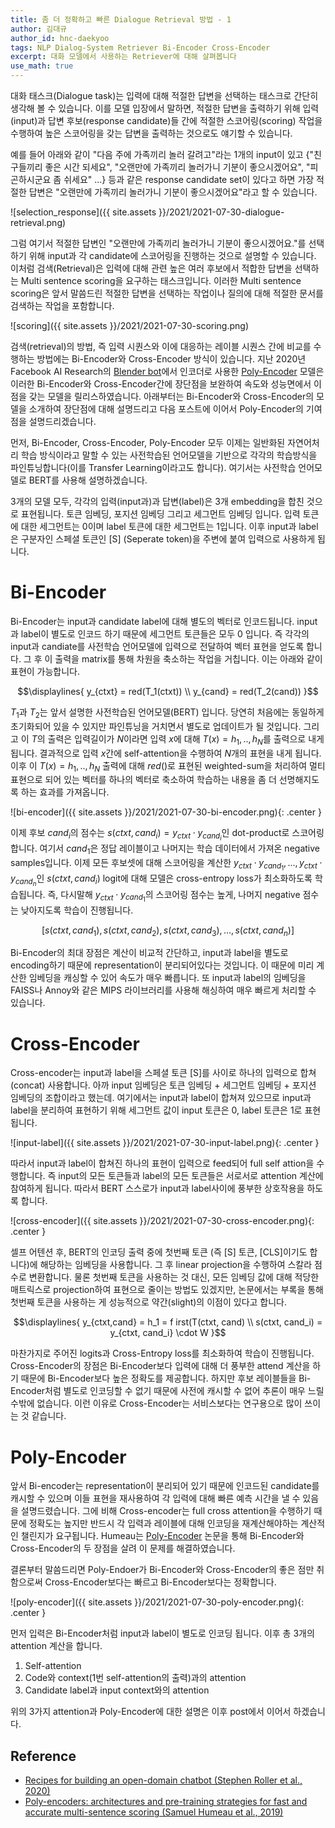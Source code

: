 ```yaml
---
title: 좀 더 정확하고 빠른 Dialogue Retrieval 방법 - 1
author: 김대규
author_id: hnc-daekyoo
tags: NLP Dialog-System Retriever Bi-Encoder Cross-Encoder
excerpt: 대화 모델에서 사용하는 Retriever에 대해 살펴봅니다
use_math: true
---
```

대화 태스크(Dialogue task)는 입력에 대해 적절한 답변을 선택하는 태스크로 간단히 생각해 볼 수 있습니다. 이를 모델 입장에서 말하면, 적절한 답변을 출력하기 위해 입력(input)과 답변 후보(response candidate)들 간에 적절한 스코어링(scoring) 작업을 수행하여 높은 스코어링을 갖는 답변을 출력하는 것으로도 얘기할 수 있습니다.

예를 들어 아래와 같이 "다음 주에 가족끼리 놀러 갈려고"라는 1개의 input이 있고 {"친구들끼리 좋은 시간 되세요", "오랜만에 가족끼리 놀러가니 기분이 좋으시겠어요", "피곤하시군요 좀 쉬세요" ...} 등과 같은 response candidate set이 있다고 하면 가장 적절한 답변은 "오랜만에 가족끼리 놀러가니 기분이 좋으시겠어요"라고 할 수 있습니다.

![selection_response]({{ site.assets }}/2021/2021-07-30-dialogue-retrieval.png)


그럼 여기서 적절한 답변인 "오랜만에 가족끼리 놀러가니 기분이 좋으시겠어요."를 선택하기 위해 input과 각 candidate에 스코어링을 진행하는 것으로 설명할 수 있습니다.
이처럼 검색(Retrieval)은 입력에 대해 관련 높은 여러 후보에서 적합한 답변을 선택하는 Multi sentence scoring을 요구하는 태스크입니다. 이러한 Multi sentence scoring은 앞서 말씀드린 적절한 답변을 선택하는 작업이나 질의에 대해 적절한 문서를 검색하는 작업을 포함합니다.

![scoring]({{ site.assets }}/2021/2021-07-30-scoring.png)

검색(retrieval)의 방법, 즉 입력 시퀀스와 이에 대응하는 레이블 시퀀스 간에 비교를 수행하는 방법에는 Bi-Encoder와 Cross-Encoder 방식이 있습니다. 지난 2020년 Facebook AI Research의 [Blender bot](https://arxiv.org/abs/2004.13637)에서 인코더로 사용한 [Poly-Encoder](https://arxiv.org/abs/1905.01969) 모델은 이러한 Bi-Encoder와 Cross-Encoder간에 장단점을 보완하여 속도와 성능면에서 이점을 갖는 모델을 릴리스하였습니다. 아래부터는 Bi-Encoder와 Cross-Encoder의 모델을 소개하여 장단점에 대해 설명드리고 다음 포스트에 이어서 Poly-Encoder의 기여점을 설명드리겠습니다.

먼저, Bi-Encoder, Cross-Encoder, Poly-Encoder 모두 이제는 일반화된 자연어처리 학습 방식이라고 말할 수 있는 사전학습된 언어모델을 기반으로 각각의 학습방식을 파인튜닝합니다(이를 Transfer Learning이라고도 합니다). 여기서는 사전학습 언어모델로 BERT를 사용해 설명하겠습니다.

3개의 모델 모두, 각각의 입력(input과)과 답변(label)은 3개 embedding을 합친 것으로 표현됩니다. 토큰 임베딩, 포지션 임베딩 그리고 세그먼트 임베딩 입니다. 입력 토큰에 대한 세그먼트는 0이며 label 토큰에 대한 세그먼트는 1입니다. 이후 input과 label은 구분자인 스페셜 토큰인 [S] (Seperate token)을 주변에 붙여 입력으로 사용하게 됩니다.


# Bi-Encoder

Bi-Encoder는 input과 candidate label에 대해 별도의 벡터로 인코드됩니다. input과 label이 별도로 인코드 하기 때문에 세그먼트 토큰들은 모두 0 입니다. 즉 각각의 input과 candiate를 사전학습 언어모델에 입력으로 전달하여 벡터 표현을 얻도록 합니다. 그 후 이 출력을 matrix를 통해 차원을 축소하는 작업을 거칩니다. 이는 아래와 같이 표현이 가능합니다.

$$\displaylines{
  y_{ctxt} = red(T_1(ctxt)) \\
  y_{cand} = red(T_2(cand))
}$$

$T_1$과 $T_2$는 앞서 설명한 사전학습된 언어모델(BERT) 입니다. 당연히 처음에는 동일하게 초기화되어 있을 수 있지만 파인튜닝을 거치면서 별도로 업데이트가 될 것입니다. 그리고 이 $T$의 출력은 입력길이가 $N$이라면 입력 $x$에 대해 $T(x) = h_1, .., h_N$를 출력으로 내게 됩니다. 결과적으로 입력 $x$간에 self-attention을 수행하여 $N$개의 표현을 내게 됩니다. 이후 이 $T(x) = h_1, .., h_N$ 출력에 대해 $red()$로 표현된 weighted-sum을 처리하여 멀티 표현으로 되어 있는 벡터를 하나의 벡터로 축소하여 학습하는 내용을 좀 더 선명해지도록 하는 효과를 가져옵니다.

![bi-encoder]({{ site.assets }}/2021/2021-07-30-bi-encoder.png){: .center }

이제 후보 $cand_i$의 점수는 $s(ctxt, cand_i) = y_{ctxt} \cdot y_{cand_i}$인 dot-product로 스코어링합니다. 여기서 $cand_1$은 정답 레이블이고 나머지는 학습 데이터에서 가져온 negative samples입니다. 이제 모든 후보셋에 대해 스코어링을 계산한 $y_{ctxt} \cdot y_{cand_1} , ..., y_{ctxt} \cdot y_{cand_n}$인 $s(ctxt, cand_i)$ logit에 대해 모델은 cross-entropy loss가 최소화하도록 학습됩니다. 즉, 다시말해 $y_{ctxt} \cdot y_{cand_1}$의 스코어링 점수는 높게, 나머지 negative 점수는 낮아지도록 학습이 진행됩니다.

$$[s(ctxt, cand_1), s(ctxt, cand_2), s(ctxt, cand_3), \dots, s(ctxt, cand_n)]$$

Bi-Encoder의 최대 장점은 계산이 비교적 간단하고, input과 label을 별도로 encoding하기 때문에 representation이 분리되어있다는 것입니다. 이 때문에 미리 계산한 임베딩을 캐싱할 수 있어 속도가 매우 빠릅니다. 또 input과 label의 임베딩을 FAISS나 Annoy와 같은 MIPS 라이브러리를 사용해 해싱하여 매우 빠르게 처리할 수 있습니다.


# Cross-Encoder

Cross-encoder는 input과 label을 스페셜 토큰 [S]를 사이로 하나의 입력으로 합쳐(concat) 사용합니다. 아까 input 임베딩은 토큰 임베딩 + 세그먼트 임베딩 + 포지션 임베딩의 조합이라고 했는데. 여기에서는 input과 label이 합쳐져 있으므로 input과 label을 분리하여 표현하기 위해 세그먼트 값이 input 토큰은 0, label 토큰은 1로 표현됩니다.

![input-label]({{ site.assets }}/2021/2021-07-30-input-label.png){: .center }

따라서 input과 label이 합쳐진 하나의 표현이 입력으로 feed되어 full self attion을 수행합니다. 즉 input의 모든 토큰들과 label의 모든 토큰들은 서로서로 attention 계산에 참여하게 됩니다. 따라서 BERT 스스로가 input과 label사이에 풍부한 상호작용을 하도록 합니다.

![cross-encoder]({{ site.assets }}/2021/2021-07-30-cross-encoder.png){: .center }

셀프 어텐션 후, BERT의 인코딩 출력 중에 첫번째 토큰 (즉 [S] 토큰, [CLS]이기도 합니다)에 해당하는 임베딩을 사용합니다. 그 후 linear projection을 수행하여 스칼라 점수로 변환합니다. 물론 첫번째 토큰을 사용하는 것 대신, 모든 임베딩 값에 대해 적당한 매트릭스로 projection하여 표현으로 줄이는 방법도 있겠지만, 논문에서는 부록을 통해 첫번째 토큰을 사용하는 게 성능적으로 약간(slight)의 이점이 있다고 합니다.

$$\displaylines{
  y_{ctxt,cand} = h_1 = f irst(T(ctxt, cand) \\
  s(ctxt, cand_i) = y_{ctxt, cand_i} \cdot W
}$$

마찬가지로 주어진 logits과 Cross-Entropy loss를 최소화하여 학습이 진행됩니다. Cross-Encoder의 장점은 Bi-Encoder보다 입력에 대해 더 풍부한 attend 계산을 하기 때문에 Bi-Encoder보다 높은 정확도를 제공합니다. 하지만 후보 레이블들을 Bi-Encoder처럼 별도로 인코딩할 수 없기 때문에 사전에 캐시할 수 없어 추론이 매우 느릴 수밖에 없습니다. 이런 이유로 Cross-Encoder는 서비스보다는 연구용으로 많이 쓰이는 것 같습니다.


# Poly-Encoder

앞서 Bi-encoder는 representation이 분리되어 있기 때문에 인코드된 candidate를 캐시할 수 있으며 이들 표현을 재사용하여 각 입력에 대해 빠른 예측 시간을 낼 수 있음을 설명드렸습니다. 그에 비해 Cross-encoder는 full cross attention을 수행하기 때문에 정확도는 높지만 반드시 각 입력과 레이블에 대해 인코딩을 재계산해야하는 계산적인 챌린지가 요구됩니다. Humeau는 [Poly-Encoder](https://arxiv.org/abs/1905.01969) 논문을 통해 Bi-Encoder와 Cross-Encoder의 두 장점을 살려 이 문제를 해결하였습니다.

결론부터 말씀드리면 Poly-Endoer가 Bi-Encoder와 Cross-Encoder의 좋은 점만 취함으로써 Cross-Encoder보다는 빠르고 Bi-Encoder보다는 정확합니다.

![poly-encoder]({{ site.assets }}/2021/2021-07-30-poly-encoder.png){: .center }

먼저 입력은 Bi-Encoder처럼 input과 label이 별도로 인코딩 됩니다.
이후 총 3개의 attention 계산을 합니다.

1. Self-attention
2. Code와 context(1번 self-attention의 출력)과의 attention
3. Candidate label과 input context와의 attention

위의 3가지 attention과 Poly-Encoder에 대한 설명은 이후 post에서 이어서 하겠습니다.


## Reference
- [Recipes for building an open-domain chatbot (Stephen Roller et al., 2020)](https://arxiv.org/abs/2004.13637)
- [Poly-encoders: architectures and pre-training strategies for fast and accurate multi-sentence scoring (Samuel Humeau et al., 2019)](https://arxiv.org/abs/1905.01969)